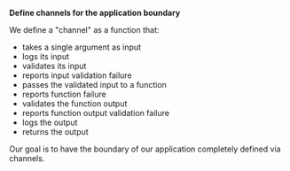 **Define channels for the application boundary**

We define a "channel" as a function that:

- takes a single argument as input
- logs its input
- validates its input
- reports input validation failure
- passes the validated input to a function
- reports function failure
- validates the function output
- reports function output validation failure
- logs the output
- returns the output

Our goal is to have the boundary of our application completely defined via channels.